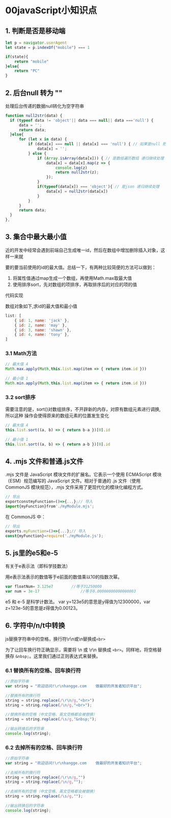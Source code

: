 # 00javaScript小知识点

## 1. 判断是否是移动端

```js
let p = navigator.userAgent
let state = p.indexOf("mobile") === 1

if(state){
    return "mobile"
}else{
    return "PC"
}
```

## 2. 后台null 转为 ""

处理后台传递的数据null转化为空字符串

```js
function null2str(data) {
  if (typeof data != 'object'|| data === null|| data ==='null') {
      data = '';
      return data;
  }else{
      for (let x in data) {
          if (data[x] === null || data[x] === 'null') { // 如果是null 把直接内容转为 ''
              data[x] = '';
          } else {
              if (Array.isArray(data[x])) { // 是数组遍历数组 递归继续处理
                  data[x] = data[x].map(z => {
                      console.log(z)
                      return null2str(z);
                  });
              }
              if(typeof(data[x]) === 'object'){ // 是json 递归继续处理
                  data[x] = null2str(data[x])
              }
          }
      }
      return data;
  }
},  
```

## 3. 集合中最大最小值

近的开发中经常会遇到前端自己生成唯一id，然后在数组中增加删除插入对象，这样一来就

要的要当前使用的id的最大值。总结一下，有两种比较简便的方法可以做到：

1. 将属性值通过map生成一个数组，再使用Math.max取最大值
2. 使用排序sort，先对数组的项排序，再取排序后的对应的项的值

代码实现

数组对象如下,求id的最大值和最小值

```js
list: [
    { id: 1, name: 'jack' },
    { id: 2, name: 'may' },
    { id: 3, name: 'shawn' },
    { id: 4, name: 'tony' },
]
```

### 3.1 Math方法


```js
// 最大值 4
Math.max.apply(Math,this.list.map(item => { return item.id }))
 
// 最小值 1
Math.min.apply(Math,this.list.map(item => { return item.id }))
```


### 3.2 sort排序
需要注意的是，sort()对数组排序，不开辟新的内存，对原有数组元素进行调换, 所以这种
操作会使得原来的数组元素的位置发生变化

```js
// 最大值 4
this.list.sort((a, b) => { return b-a })[0].id  
 
// 最小值 1
this.list.sort((a, b) => { return a-b })[0].id
```


## 4. .mjs 文件和普通.js文件

.mjs 文件是 JavaScript 模块文件的扩展名。它表示一个使用 ECMAScript 模块（ESM）规范编写的 JavaScript 文件。相对于普通的 .js 文件（使用 CommonJS 模块规范），.mjs 文件采用了更现代化的模块化编程方式。

```js
// 导出
exportconstmyFunction=()=>{...};// 导入
import{myFunction}from'./myModule.mjs';
```

在 CommonJS 中：

```js
// 导出
exports.myFunction=()=>{...};// 导入
const{myFunction}=require('./myModule.js');
```

## 5. js里的e5和e-5
有关于e表示法（即科学技数法）

用e表示法表示的数值等于e前面的数值乘以10的指数次幂。

```js
var floatNum= 3.125e7        //等于31250000
var num = 3e-17                  //等于0.00000000000000003
```

e5 和 e-5 是科学计数法。 var y=123e5的意思是y得值为12300000，var z=123e-5的意思是z得值为0.00123。

## 6. 字符中/n/t中转换

js替换字符串中的空格，换行符\r\n或\n替换成`<br>`

为了让回车换行符正确显示，需要将 \n 或 \r\n 替换成 `<br>`。同样地，将空格替换存 `&nbsp;`。这里我们通过正则表达式来替换。

### 6.1 替换所有的空格、回车换行符 

```js
//原始字符串
var string = "欢迎访问!\r\nhangge.com    做最好的开发者知识平台";
 
//替换所有的换行符
string = string.replace(/\r\n/g,"<br>")
string = string.replace(/\n/g,"<br>");
 
//替换所有的空格（中文空格、英文空格都会被替换）
string = string.replace(/\s/g,"&nbsp;");
 
//输出转换后的字符串
console.log(string);
```


### 6.2 去掉所有的空格、回车换行符

```js
//原始字符串
var string = "欢迎访问!\r\nhangge.com    做最好的开发者知识平台";
 
//去掉所有的换行符
string = string.replace(/\r\n/g,"")
string = string.replace(/\n/g,"");
 
//去掉所有的空格（中文空格、英文空格都会被替换）
string = string.replace(/\s/g,"");
 
//输出转换后的字符串
console.log(string);

```

